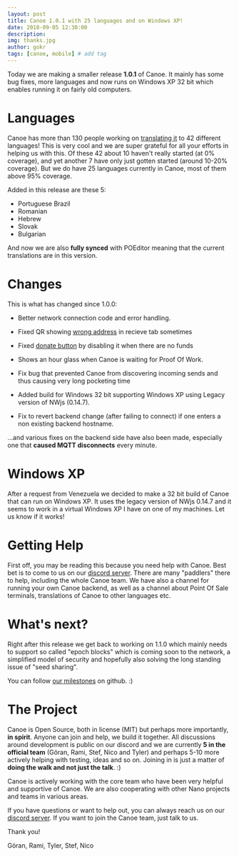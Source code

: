 ```yaml
---
layout: post
title: Canoe 1.0.1 with 25 languages and on Windows XP!
date: 2018-09-05 12:30:00
description: 
img: thanks.jpg  
author: gokr
tags: [canoe, mobile] # add tag
---
```

Today we are making a smaller release **1.0.1** of Canoe. It mainly has some bug fixes, more languages and now runs on Windows XP 32 bit which enables running it on fairly old computers.

<!--more-->

# Languages

Canoe has more than 130 people working on [translating it](https://poeditor.com/join/project/cnSZa85DRN) to 42 different languages! This is very cool and we are super grateful for all your efforts in helping us with this. Of these 42 about 10 haven't really started (at 0% coverage), and yet another 7 have only just gotten started (around 10-20% coverage). But we do have 25 languages currently in Canoe, most of them above 95% coverage.

Added in this release are these 5:

* Portuguese Brazil
* Romanian
* Hebrew
* Slovak
* Bulgarian

And now we are also **fully synced** with POEditor meaning that the current translations are in this version.

# Changes
This is what has changed since 1.0.0:

* Better network connection code and error handling.

* Fixed QR showing [wrong address](https://github.com/getcanoe/canoe/issues/292) in recieve tab sometimes

* Fixed [donate button](https://github.com/getcanoe/canoe/issues/47) by disabling it when there are no funds

* Shows an hour glass when Canoe is waiting for Proof Of Work.

* Fix bug that prevented Canoe from discovering incoming sends and thus causing very long pocketing time

* Added build for Windows 32 bit supporting Windows XP using Legacy version of NWjs (0.14.7).

* Fix to revert backend change (after failing to connect) if one enters a non existing backend hostname.

...and various fixes on the backend side have also been made, especially one that **caused MQTT disconnects** every minute.

# Windows XP
After a request from Venezuela we decided to make a 32 bit build of Canoe that can run on Windows XP. It uses the legacy version of NWjs 0.14.7 and it seems to work in a virtual Windows XP I have on one of my machines. Let us know if it works!

# Getting Help
First off, you may be reading this because you need help with Canoe. Best bet is to come to us on our [discord server](https://discord.gg/ecVcJM3). There are many "paddlers" there to help, including the whole Canoe team. We have also a channel for running your own Canoe backend, as well as a channel about Point Of Sale terminals, translations of Canoe to other languages etc.

# What's next?
Right after this release we get back to working on 1.1.0 which mainly needs to support so called "epoch blocks" which is coming soon to the network, a simplified model of security and hopefully also solving the long standing issue of "seed sharing".

You can follow [our milestones](https://github.com/getcanoe/canoe/milestones/Canoe%201.1.0) on github. :)

# The Project
Canoe is Open Source, both in license (MIT) but perhaps more importantly, **in spirit**. Anyone can join and help, we build it together. All discussions around development is public on our discord and we are currently **5 in the official team** (Göran, Rami, Stef, Nico and Tyler) and perhaps 5-10 more actively helping with testing, ideas and so on. Joining in is just a matter of **doing the walk and not just the talk**. :)

Canoe is actively working with the core team who have been very helpful and supportive of Canoe. We are also cooperating with other Nano projects and teams in various areas.

If you have questions or want to help out, you can always reach us on our [discord server](https://discord.gg/ecVcJM3).
If you want to join the Canoe team, just talk to us.

Thank you!

Göran, Rami, Tyler, Stef, Nico